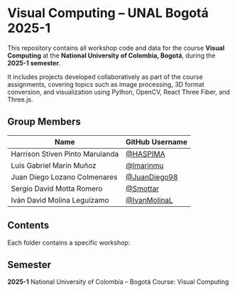 # Visual Computing – UNAL Bogotá 2025-1

This repository contains all workshop code and data for the course **Visual Computing** at the **National University of Colombia, Bogotá**, during the **2025-1 semester**.

It includes projects developed collaboratively as part of the course assignments, covering topics such as image processing, 3D format conversion, and visualization using Python, OpenCV, React Three Fiber, and Three.js.

## Group Members

| Name                            | GitHub Username                                |
|---------------------------------|------------------------------------------------|
| Harrison Stiven Pinto Marulanda | [@HASPIMA](https://github.com/HASPIMA)         |
| Luis Gabriel Marin Muñoz        | [@lmarinmu](https://github.com/lmarinmu)       |
| Juan Diego Lozano Colmenares    | [@JuanDiego98](https://github.com/JuanDiego98) |
| Sergio David Motta Romero       | [@Smottar](https://github.com/Smottar)         |
| Iván David Molina Leguízamo     | [@IvanMolinaL](https://github.com/IvanMolinaL) |

## Contents

Each folder contains a specific workshop:

## Semester

**2025-1**
National University of Colombia – Bogotá
Course: Visual Computing
